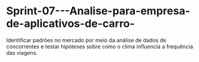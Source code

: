 # Sprint-07---Analise-para-empresa-de-aplicativos-de-carro-
Identificar padrões no mercado por meio da análise de dados de concorrentes e testar hipóteses sobre como o clima influencia a frequência das viagens.
